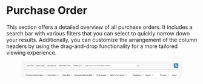 # Purchase Order

This section offers a detailed overview of all purchase orders. It includes a search bar with various filters that you can select to quickly narrow down your results. Additionally, you can customize the arrangement of the column headers by using the drag-and-drop functionality for a more tailored viewing experience.

<figure><img src="../../.gitbook/assets/image (238).png" alt=""><figcaption></figcaption></figure>
